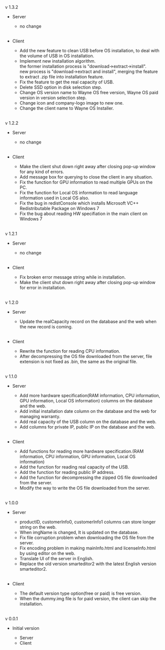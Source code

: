 v 1.3.2

- Server
    
    - no change
    <br/>

- Client
    
    - Add the new feature to clean USB before OS installation, to deal with the volume of USB in OS installation.
    - Implement new installation algorithm.  
    the former installation process is "download->extract->install".  
    new process is "download->extract and install", merging the feature to extract .zip file into installation feature.
    - Fix the feature to get the real capacity of USB.
    - Delete SSD option in disk selection step.
    - Change OS version name to Wayne OS free version, Wayne OS paid version in version selection step.
    - Change icon and company-logo image to new one.
    - Change the client name to Wayne OS Installer.
    <br/>

v 1.2.2

- Server

	- no change
	<br/>

- Client

	- Make the client shut down right away after closing pop-up window for any kind of errors.
	- Add message box for querying to close the client in any situation.
	- Fix the function for GPU information to read multiple GPUs on the PC.
	- Fix the function for Local OS information to read language information used in Local OS also.
	- Fix the bug in redistConsole which installs Microsoft VC++ Redistributable Package on Windows 7
	- Fix the bug about reading HW specifiation in the main client on Windows 7
	<br/>

v 1.2.1

- Server

	- no change
	<br/>

- Client

	- Fix broken error message string while in installation.
	- Make the client shut down right away after closing pop-up window for error in installation.
	<br/>

v 1.2.0

- Server

	- Update the realCapacity record on the database and the web when the new record is coming.
	<br/>

- Client

	- Rewrite the function for reading CPU information.
	- After decompressing the OS file downloaded from the server, file extension is not fixed as .bin, the same as the original file. 
	<br/>

v 1.1.0

- Server

    - Add more hardware specification(RAM information, CPU information, GPU information, Local OS information) columns on the database and the web.
    - Add initial installation date column on the database and the web for managing warranty.
    - Add real capacity of the USB column on the database and the web.
    - Add columns for private IP, public IP on the database and the web.
    <br/>
- Client

    - Add functions for reading more hardware specification.(RAM information, CPU information, GPU information, Local OS information)
    - Add the function for reading real capacity of the USB.
    - Add the function for reading public IP address.
    - Add the function for decompressing the zipped OS file downloaded from the server.
    - Modify the way to write the OS file downloaded from the server.
    <br/>

v 1.0.0

- Server

    - productID, customerInfo0, customerInfo1 columns can store longer string on the web.
    - When imgName is changed, It is updated on the database.
    - Fix file corruption problem when downloading the OS file from the server.
    - Fix encoding problem in making mainInfo.html and licenseInfo.html by using editor on the web.
    - Translate UI of the server in English.
    - Replace the old version smarteditor2 with the latest English version smarteditor2.
    <br/>
- Client

    - The default version type option(free or paid) is free version.
    - When the dummy.img file is for paid version, the client can skip the installation.
    <br/>

v 0.0.1

- Initial version

    - Server
    - Client